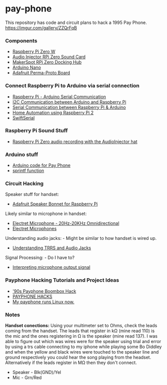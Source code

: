 # pay-phone
This repository has code and circuit plans to hack a 1995 Pay Phone. https://imgur.com/gallery/ZZQrFqB

### Components
- [Raspberry Pi Zero W](https://www.adafruit.com/product/3400)
- [Audio Injector RPi Zero Sound Card](http://www.audioinjector.net/rpi-zero)
- [MakerSpot RPi Zero Docking Hub](https://www.amazon.com/MakerSpot-Stackable-Raspberry-Connector-Bluetooth/dp/B07CPQK9ND)
- [Arduino Nano](https://www.amazon.com/ELEGOO-Arduino-ATmega328P-Without-Compatible/dp/B0713XK923/ref=sr_1_5?keywords=arduino+nano&qid=1573163867&s=electronics&sr=1-5)
- [Adafruit Perma-Proto Board](https://www.amazon.com/Adafruit-Perma-Proto-Half-sized-Breadboard-PCB/dp/B00SK8QR8S/ref=sr_1_3?crid=2E5H3ZQ6V08E4&keywords=adafruit+perma-proto&qid=1573163906&s=electronics&sprefix=adafruit+perma%2Celectronics%2C165&sr=1-3)


### Connect Raspberry Pi to Arduino via serial connection
- [Raspberry Pi - Arduino Serial Communication](https://www.instructables.com/id/Raspberry-Pi-Arduino-Serial-Communication/)
- [I2C Communication between Arduino and Raspberry Pi](https://create.arduino.cc/projecthub/bmr1314/i2c-communication-between-arduino-and-raspberry-pi-1d00dd)
- [Serial Communication between Raspberry Pi & Arduino](https://classes.engineering.wustl.edu/ese205/core/index.php?title=Serial_Communication_between_Raspberry_Pi_%26_Arduino)
- [Home Automation using Raspberry Pi 2](https://create.arduino.cc/projecthub/cyborg-titanium-14/home-automation-using-raspberry-pi-2-windows-10-iot-core-784235?f=1)
- [SwiftSerial](https://github.com/yeokm1/SwiftSerial)


### Raspberry Pi Sound Stuff
- [Raspberry Pi Zero audio recording with the AudioInjector hat](https://www.richardmudhar.com/blog/2018/07/raspberry-pi-zero-audio-recording-with-the-audioinjector-hat/)


### Arduino stuff
- [Arduino code for Pay Phone](https://create.arduino.cc/editor/rchatham/044c4320-8126-4371-ab3c-54f0d22aaedc)
- [sprintf function](https://arduinobasics.blogspot.com/2019/05/sprintf-function.html)


### Circuit Hacking
Speaker stuff for handset:
- [Adafruit Speaker Bonnet for Raspberry Pi](https://learn.adafruit.com/adafruit-speaker-bonnet-for-raspberry-pi)

Likely similar to microphone in handset:
- [Electret Microphone - 20Hz-20KHz Omnidirectional](https://www.adafruit.com/product/1064)
- [Electret Microphones](http://www.openmusiclabs.com/learning/sensors/electret-microphones/)

Understanding audio jacks: - Might be similar to how handset is wired up.
- [Understanding TRRS and Audio Jacks](https://www.cablechick.com.au/blog/understanding-trrs-and-audio-jacks/)

Signal Processing: - Do I have to?
- [Interpreting microphone output signal](https://dsp.stackexchange.com/questions/45117/interpreting-microphone-output-signal)


### Payphone Hacking Tutorials and Project Ideas
- ['90s Payphone Boombox Hack](https://www.instructables.com/id/90s-Payphone-Boombox-Hack/)
- [PAYPHONE HACKS](https://hackaday.com/tag/payphone/)
- [My payphone runs Linux now.](https://www.jwz.org/blog/2016/01/my-payphone-runs-linux-now/)


### Notes
**Handset conections:**
Using your multimeter set to Ohms, check the leads coming from the handset. The leads that register in kΩ (mine read 110) is the mic and the ones registering in Ω is the speaker (mine read 137). I was able to figure out which was wires were for the speaker using trial and error by using a trs cable connecting to my iphone while playing some Bo Diddley and when the yellow and black wires were touched to the speaker line and ground respectively you could hear the song playing from the headset. Alternatively if the leads register in MΩ then they don't connect.
- Speaker - Blk(GND)/Yel
- Mic - Grn/Red
